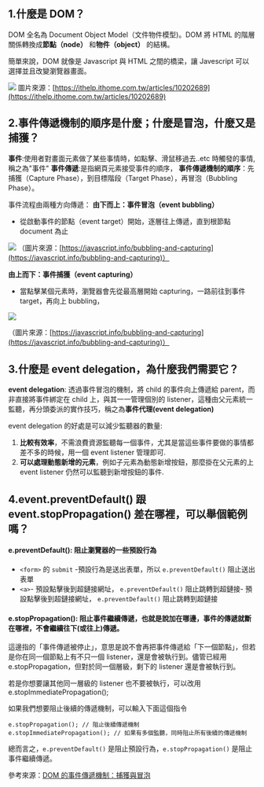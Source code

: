 ## 1.什麼是 DOM？

DOM 全名為 Document Object Model（文件物件模型)。DOM 將 HTML 的階層關係轉換成**節點（node）** 和**物件（object）** 的結構。

簡單來說，DOM 就像是 Javascript 與 HTML 之間的橋梁，讓 Javescript 可以選擇並且改變瀏覽器畫面。

![](https://i.imgur.com/gnwMZs9.png)
圖片來源：[https://ithelp.ithome.com.tw/articles/10202689](https://ithelp.ithome.com.tw/articles/10202689)

## 2.事件傳遞機制的順序是什麼；什麼是冒泡，什麼又是捕獲？

**事件**:使用者對畫面元素做了某些事情時，如點擊、滑鼠移過去..etc 時觸發的事情,稱之為"事件"
**事件傳遞**:是指網頁元素接受事件的順序，
**事件傳遞機制的順序**：先捕獲（Capture Phase），到目標階段（Target Phase），再冒泡（Bubbling Phase）。

事件流程由兩種方向傳遞：
**由下而上：事件冒泡（event bubbling）**

- 從啟動事件的節點（event target）開始，逐層往上傳遞，直到根節點 document 為止

![](https://i.imgur.com/qI09xJw.png)
（圖片來源：[https://javascript.info/bubbling-and-capturing](https://javascript.info/bubbling-and-capturing)）

**由上而下：事件捕獲（event capturing）**

- 當點擊某個元素時，瀏覽器會先從最高層開始 capturing，一路前往到事件 target，再向上 bubbling，

![](https://i.imgur.com/0GSl6VE.png)

（圖片來源：[https://javascript.info/bubbling-and-capturing](https://javascript.info/bubbling-and-capturing)）

## 3.什麼是 event delegation，為什麼我們需要它？

**event delegation**: 透過事件冒泡的機制，將 child 的事件向上傳遞給 parent，而非直接將事件綁定在 child 上，與其一一管理個別的 listener，這種由父元素統一監聽，再分頭委派的實作技巧，稱之為**事件代理(event delegation)**

event delegation 的好處是可以減少監聽器的數量:

1. **比較有效率**，不需浪費資源監聽每一個事件，尤其是當這些事件要做的事情都差不多的時候，用一個 event listener 管理即可.
2. **可以處理動態新增的元素**，例如子元素為動態新增按鈕，那麼掛在父元素的上 event listener 仍然可以監聽到新增按鈕的事件.

## 4.event.preventDefault() 跟 event.stopPropagation() 差在哪裡，可以舉個範例嗎？

#### e.preventDefault(): 阻止瀏覽器的一些預設行為

- `<form>` 的 `submit` -預設行為是送出表單，所以 `e.preventDefault()` 阻止送出表單
- `<a>`- 預設點擊後到超鏈接網址， `e.preventDefault()` 阻止跳轉到超鏈接- 預設點擊後到超鏈接網址， `e.preventDefault()` 阻止跳轉到超鏈接

#### e.stopPropagation(): 阻止事件繼續傳遞，也就是說加在哪邊，事件的傳遞就斷在哪裡，不會繼續往下(或往上)傳遞。

這邊指的「事件傳遞被停止」，意思是說不會再把事件傳遞給「下一個節點」，但若是你在同一個節點上有不只一個 listener，還是會被執行到。儘管已經用 e.stopPropagation，但對於同一個層級，剩下的 listener 還是會被執行到。

若是你想要讓其他同一層級的 listener 也不要被執行，可以改用 e.stopImmediatePropagation();

如果我們想要阻止後續的傳遞機制，可以輸入下面這個指令

```javascript=
e.stopPropagation(); // 阻止後續傳遞機制
e.stopImmediatePropagation(); // 如果有多個監聽，同時阻止所有後續的傳遞機制
```

總而言之，`e.preventDefault()` 是阻止預設行為，`e.stopPropagation()` 是阻止事件繼續傳遞。

參考來源：[DOM 的事件傳遞機制：捕獲與冒泡](https://blog.techbridge.cc/2017/07/15/javascript-event-propagation/)

